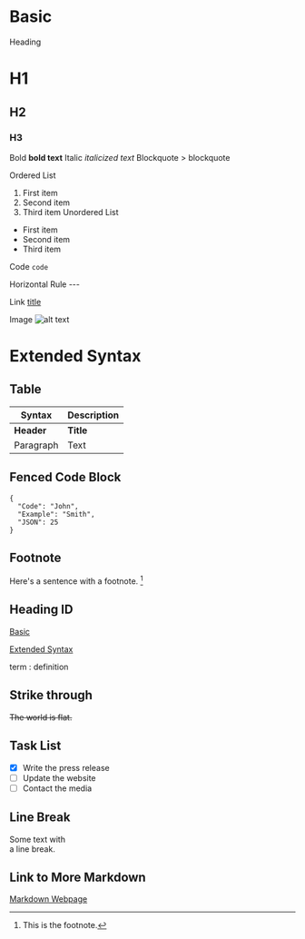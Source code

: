 # Basic

Heading

# H1

## H2

### H3

Bold **bold text**
Italic _italicized text_
Blockquote > blockquote

Ordered List

1. First item
2. Second item
3. Third item
   Unordered List

- First item
- Second item
- Third item

Code `code`

Horizontal Rule ---

Link [title](https://www.example.com)

Image ![alt text](image.jpg)

# Extended Syntax

## Table

| Syntax     | Description |
| ---------- | ----------- |
| **Header** | **Title**   |
| Paragraph  | Text        |

## Fenced Code Block

```
{
  "Code": "John",
  "Example": "Smith",
  "JSON": 25
}
```

## Footnote

Here's a sentence with a footnote. [^1]
[^1]: This is the footnote.

## Heading ID

[Basic](#Basic)

[Extended Syntax](#Extended-Syntax)

term
: definition

## Strike through

~~The world is flat.~~

## Task List

- [x] Write the press release
- [ ] Update the website
- [ ] Contact the media

## Line Break

Some text with \
a line break.

## Link to More Markdown

[Markdown Webpage](https://www.markdownguide.org/extended-syntax/#heading-ids)
